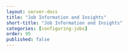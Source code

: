 ```yaml
---
layout: server-docs
title: "Job Information and Insights"
short-title: "Job Information and Insights"
categories: [configuring-jobs]
order: 95
published: false
---
```

